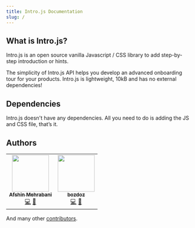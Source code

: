 ```yaml
---
title: Intro.js Documentation
slug: /
---
```


## What is Intro.js?

Intro.js is an open source vanilla Javascript / CSS library to add step-by-step introduction or hints.

The simplicity of Intro.js API helps you develop an advanced onboarding tour for your products. 
Intro.js is lightweight, 10kB and has no external dependencies!

## Dependencies

Intro.js doesn't have any dependencies. All you need to do is adding the JS and CSS file, that’s it.

## Authors

<table>
  <tr>
    <td align="center"><a href="http://afshinm.name"><img src="https://avatars3.githubusercontent.com/u/314326?v=4" width="100px;" alt=""/><br /><sub><b>Afshin Mehrabani</b></sub></a><br /><a href="https://github.com/usablica/intro.js/commits?author=afshinm" title="Code">💻</a> <a href="https://github.com/usablica/intro.js/commits?author=afshinm" title="Documentation">📖</a></td>
    <td align="center"><a href="https://bozdoz.com"><img src="https://avatars0.githubusercontent.com/u/1410985?v=4" width="100px;" alt=""/><br /><sub><b>bozdoz</b></sub></a><br /><a href="https://github.com/usablica/intro.js/commits?author=bozdoz" title="Code">💻</a> <a href="https://github.com/usablica/intro.js/commits?author=bozdoz" title="Documentation">📖</a></td>
  </tr>
</table>

And many other [contributors](https://github.com/usablica/intro.js/graphs/contributors).
